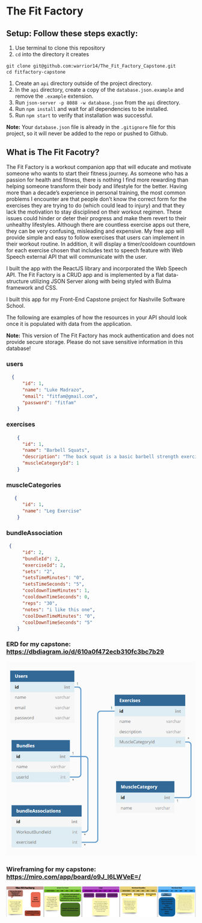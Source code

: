 # The Fit Factory

## Setup: Follow these steps exactly:
1. Use terminal to clone this repository
1. `cd` into the directory it creates
```
git clone git@github.com:warrior14/The_Fit_Factory_Capstone.git
cd fitfactory-capstone
```
1. Create an `api` directory outside of the project directory.
1. In the `api` directory, create a copy of the `database.json.example` and remove the `.example` extension.
1. Run `json-server -p 8088 -w database.json` from the `api` directory.
1. Run `npm install` and wait for all dependencies to be installed.
1. Run `npm start` to verify that installation was successful.

**Note:** Your `database.json` file is already in the `.gitignore` file for this project, so it will never be added to the repo or pushed to Github.

## What is The Fit Facotry?
The Fit Factory is a workout companion app that will educate and motivate someone who wants to start their fitness journey. As someone who has a passion for health and fitness, there is nothing I find more rewarding than helping someone transform their body and lifestyle for the better. Having more than a decade’s experience in personal training, the most common problems I encounter are that people don’t know the correct form for the exercises they are trying to do (which could lead to injury) and that they lack the motivation to stay disciplined on their workout regimen. These issues could hinder or deter their progress and make them revert to their unhealthy lifestyles. Although there are countless exercise apps out there, they can be very confusing, misleading and expensive. My free app will provide simple and easy to follow exercises that users can implement in their workout routine. In addition, it will display a timer/cooldown countdown for each exercise chosen that includes text to speech feature with Web Speech external API that will communicate with the user.


I built the app with the ReactJS library and incorporated the Web Speech API. The Fit Factory is a CRUD app and is implemented by a flat data-structure utilizing JSON Server along with being styled with Bulma framework and CSS.

I built this app for my Front-End Capstone project for Nashville Software School.

The following are examples of how the resources in your API should look once it is populated with data from the application.

**Note:** This version of The Fit Factory has mock authentication and does not provide secure storage. Please do not save sensitive information in this database!


### users
```json
  {
      "id": 1,
      "name": "Luke Madrazo",
      "email": "fitfam@gmail.com",
      "password": "fitfam"
    }
```
### exercises
```json
    {
      "id": 1,
      "name": "Barbell Squats",
      "description": "The back squat is a basic barbell strength exercise for the lower body with an emphasis on the quads, hamstrings, and glutes. HOW TO DO THIS EXERCISE: Take the bar out of the rack with it resting on your rear shoulder muscles. Take two big steps back and stand with your feet roughly shoulder-width apart, toes pointing slightly out. Keep your spine in alignment by looking at a spot on the floor about two metres in front of you, then “sit” back and down as if you’re aiming for a chair. Descend until your hip crease is below your knee. Keep your weight on your heels as you drive back up.",
      "muscleCategoryId": 1
    }
```
### muscleCategories
```json
   {
      "id": 1,
      "name": "Leg Exercise"
    }
```
### bundleAssociation
```json
 {
      "id": 2,
      "bundleId": 2,
      "exerciseId": 2,
      "sets": "2",
      "setsTimeMinutes": "0",
      "setsTimeSeconds": "5",
      "cooldownTimeMinutes": 1,
      "cooldownTimeSeconds": 0,
      "reps": "30",
      "notes": "i like this one",
      "coolDownTimeMinutes": "0",
      "coolDownTimeSeconds": "5"
    }
```


### ERD for my capstone: https://dbdiagram.io/d/610a0f472ecb310fc3bc7b29

![Capstone ERD](./public/images/erd.PNG "ERD for The Fit Factory")




### Wireframing for my capstone: https://miro.com/app/board/o9J_l6LWVeE=/

![Capstone Wireframe](./public/images/wireframe.PNG "Wireframe for The Fit Factory") 

